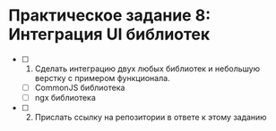 # Практическое задание 8: Интеграция UI библиотек

- [ ] 1. Сделать интеграцию двух любых библиотек и небольшую верстку с примером функционала.

  - [ ] CommonJS библиотека
  - [ ] ngx библиотека

- [ ] 2. Прислать ссылку на репозитории в ответе к этому заданию
